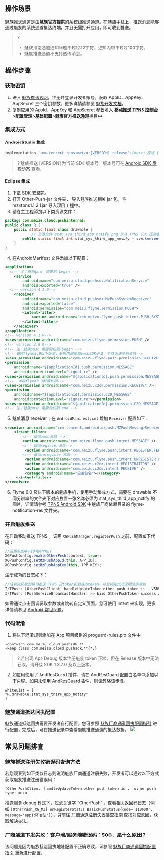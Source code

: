 ## 操作场景
魅族推送通道是由**魅族官方提供**的系统级推送通道。在魅族手机上，推送消息能够通过魅族的系统通道抵达终端，并且无需打开应用，即可收到推送。

>?
> - 魅族推送通道通知标题不超过32字符，通知内容不超过100字符。
> - 魅族推送通道不支持透传消息。
> 

## 操作步骤

### 获取密钥

1. 进入 [魅族推送官网](https://open.flyme.cn/open-web/views/push.html)，注册并登录开发者账号，获取 AppID、AppKey、AppSecret 三个密钥参数。更多详情请参见 [魅族开发文档](http://open.res.flyme.cn/fileserver/upload/file/201709/a271468fe23b47408fc2ec1e282f851f.pdf)。
2. 复制应用的 AppId、AppKey 和 AppSecret 参数填入 [**移动推送 TPNS 控制台** ](https://console.cloud.tencent.com/tpns)>**配置管理**>**基础配置**>**魅族官方推送通道**栏目中。

### 集成方式

#### AndroidStudio 集成

```js
implementation 'com.tencent.tpns:meizu:[VERSION]-release'//meizu 推送 [VERSION] 为当前 SDK 版本号，版本号可在 Android SDK 发布动态查看
```
>? 魅族推送 [VERSION] 为当前 SDK 版本号，版本号可在 [Android SDK 发布动态](https://cloud.tencent.com/document/product/548/44520 ) 查看。
>

#### Eclipse 集成
1. 下载 [SDK 安装包](https://console.cloud.tencent.com/tpns/sdkdownload)。
2. 打开 Other-Push-jar 文件夹， 导入魅族推送相关 jar 包，将 mz4tpns1.1.2.1.jar 导入项目工程中。
3. 请在主工程添加以下类资源文件：
```java
package com.meizu.cloud.pushinternal;
public class R {
    public static final class drawable {
            // 资源文件 stat_sys_third_app_notify.png 请从 TPNS SDK 压缩包魅族厂商依赖目录的 flyme-notification-res 文件夹获取，并复制到应用自己的资源目录下
        public static final int stat_sys_third_app_notify = com.tencent.android.tpns.demo.R.drawable.stat_sys_third_app_notify;
    }
}
```
4. 在AndroidManifest 文件添加以下配置：
```xml
<application>
  <!-- 注：魅族push 需要的 begin -->
    <service
        android:name="com.meizu.cloud.pushsdk.NotificationService"
        android:exported="true" />
  <!-- version 4.1.0-->
    <receiver
        android:name="com.meizu.cloud.pushsdk.MzPushSystemReceiver"
        android:exported="false"
        android:permission="com.meizu.flyme.permission.PUSH">
        <intent-filter>
            <action android:name="com.meizu.flyme.push.intent.PUSH_SYSTEM" />
        </intent-filter>
    </receiver>
</application>
<!-- version 4.1.0-->
<uses-permission android:name="com.meizu.flyme.permission.PUSH" />
<!-- version 3.9.0-->
<!-- 注：魅族push 需要的权限 begin -->
<!-- 兼容flyme5.0以下版本，魅族内部集成pushSDK必填，不然无法收到消息-->
<uses-permission android:name="com.meizu.flyme.push.permission.RECEIVE"></uses-permission>
<permission
    android:name="${applicationId}.push.permission.MESSAGE"
    android:protectionLevel="signature" />
<uses-permission android:name="${applicationId}.push.permission.MESSAGE"></uses-permission>
<!--  兼容flyme3.0配置权限-->
<uses-permission android:name="com.meizu.c2dm.permission.RECEIVE" />
<permission
    android:name="${applicationId}.permission.C2D_MESSAGE"
    android:protectionLevel="signature"></permission>
<uses-permission android:name="${applicationId}.permission.C2D_MESSAGE" />
<!-- 注：魅族push 需要的权限 end -->
```
5. 魅族消息 receiver：在 `AndroidManifest.xml` 增加 `Receiver` 配置如下：
```xml
<receiver android:name="com.tencent.android.mzpush.MZPushMessageReceiver">
    <intent-filter>
        <!-- 接收push消息 -->
        <action android:name="com.meizu.flyme.push.intent.MESSAGE" />
        <!-- 接收register消息-->
         <action android:name="com.meizu.flyme.push.intent.REGISTER.FEEDBACK"/>
        <!-- 接收unregister消息-->
         <action android:name="com.meizu.flyme.push.intent.UNREGISTER.FEEDBACK"/>
         <action android:name="com.meizu.c2dm.intent.REGISTRATION" />
         <action android:name="com.meizu.c2dm.intent.RECEIVE" />
         <category android:name="应用包名"></category>
     </intent-filter>
</receiver>
```
6.  Flyme 6.0 及以下版本的魅族手机，使用手动集成方式，需要在 drawable 不同分辨率的文件夹下对应放置一张名称必须为 stat_sys_third_app_notify 的图片，详情请参考 [TPNS Android SDK](https://console.cloud.tencent.com/tpns/sdkdownload) 中魅族厂商依赖目录的 flyme-notification-res 文件夹。

### 开启魅族推送

在启动移动推送 TPNS ，调用 `XGPushManager.registerPush` 之前，配置如下代码：
```java
//设置魅族APPID和APPKEY
XGPushConfig.enableOtherPush(context, true);
XGPushConfig.setMzPushAppId(this, APP_ID);
XGPushConfig.setMzPushAppKey(this, APP_KEY);
```

注册成功的日志如下：
```java
//成功的获取到移动推送 TPNS 的token和魅族的token，并且绑定成功说明注册成功
I/TPush: [OtherPushClient] handleUpdateToken other push token is : V5R5b7c02********47744c6b635e464b527e487802 other push type: meizu
I/TPush: [PushServiceBroadcastHandler] >> bind OtherPushToken success ack with [accId = 150000****  , rsp = 0]  token = 0398291156ce7d2f****66bd0952c87c372f otherPushType = meizu otherPushToken = V5R5b7c02********47744c6b635e464b527e487802
```

如需通过点击回调获取参数或者跳转自定义页面，您可使用 Intent 来实现。更多详情请参见 [Android 常见问题](https://cloud.tencent.com/document/product/548/36674#.E5.A6.82.E4.BD.95.E8.AE.BE.E7.BD.AE.E6.B6.88.E6.81.AF.E7.82.B9.E5.87.BB.E4.BA.8B.E4.BB.B6.EF.BC.9F)。

### 代码混淆

1. 将以下混淆规则添加在 App 项目级别的 proguard-rules.pro 文件中。
```
-dontwarn com.meizu.cloud.pushsdk.**
-keep class com.meizu.cloud.pushsdk.**{*;}
```

>? 若出现 App Debug 版本注册魅族 token 正常，但在 Release 版本中无法获取，请升级 SDK 1.3.2.0 及以上版本。

2. 如应用使用了 AndResGuard 插件，请在 AndResGuard 配置白名单中添加以下内容。如果未使用 AndResGuard 插件，则请忽略该步骤。
```
whiteList = [
"R.drawable.stat_sys_third_app_notify"
]
```

### 魅族通道抵达回执配置

魅族通道抵达回执需要开发者自行配置，您可参照 [魅族厂商通道回执配置指引](https://cloud.tencent.com/document/product/548/41318#.E9.AD.85.E6.97.8F.E5.8E.82.E5.95.86.E9.80.9A.E9.81.93.E5.9B.9E.E6.89.A7.E9.85.8D.E7.BD.AE.E6.8C.87.E5.BC.95) 进行配置，完成后，可在推送记录中查看魅族推送通道的抵达数据。
![](https://main.qcloudimg.com/raw/2f978f623566b9f6b664dea3dca30923.png)

## 常见问题排查

### 魅族推送注册失败错误码查询方法

若您观察到如下类似日志则说明魅族厂商通道注册失败，开发者可以通过以下方式获取魅族推送注册错误码：
```
[OtherPushClient] handleUpdateToken other push token is :  other push type: mezu
```

推送服务 debug 模式下，过滤关键字 “OtherPush” ，查看相关返回码日志（例如 `[OtherPush_XG_MZ] onRegisterStatus BasicPushStatus{code='110000', message='appId不合法'}`），并前往 [厂商通道注册失败排查指南](https://cloud.tencent.com/document/product/548/45659) 查找对应原因，获取解决办法。

### 厂商通道下发失败：客户端/服务端错误码：500，是什么原因？

该问题是因为魅族抵达回执地址配置不正确导致，可参照 [魅族厂商通道回执配置指引](https://cloud.tencent.com/document/product/548/41318#.E9.AD.85.E6.97.8F.E5.8E.82.E5.95.86.E9.80.9A.E9.81.93.E5.9B.9E.E6.89.A7.E9.85.8D.E7.BD.AE.E6.8C.87.E5.BC.95) 重新进行配置。

